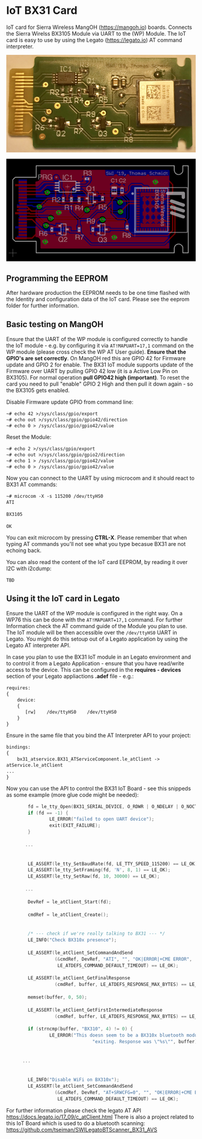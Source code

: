 # IoT BX31 Card

IoT card for Sierra Wireless MangOH (https://mangoh.io) boards.
Connects the Sierra Wirelss  BX3105 Module via UART to the (WP) Module.
The IoT card is easy to use by using the Legato (https://legato.io) AT command interpreter.

![BX31 IoT Card](https://raw.githubusercontent.com/tseiman/IoT_BX31_Card/master/doc/IoT_BX31.jpg)

![BX31 IoT Card](https://raw.githubusercontent.com/tseiman/IoT_BX31_Card/master/doc/IoT_BX31_board.png)


## Programming the EEPROM
After hardware production the EEPROM needs to be one time flashed with the Identity and configuration data of the IoT card.
Please see the eeprom folder for further information. 

## Basic testing on MangOH
Ensure that the UART of the WP module is configured correctly to handle the IoT module - e.g. by configuring it via `AT!MAPUART=17,1` command on the WP module (please cross check the WP AT User guide).
**Ensure that the GPIO's are set correctly**. On MangOH red this are GPIO 42 for Firmware update and GPIO 2 for enable. The BX31 IoT module supports update of the Firmware over UART by pulling GPIO 42 low (it is a Active Low Pin on BX3105). For normal operation **pull GPIO42 high (important)**. To reset the card you need to pull "enable" GPIO 2  High and then pull it down again - so the BX3105 gets enabled.

Disable Firmware update GPIO from command line:
```
~# echo 42 >/sys/class/gpio/export
~# echo out >/sys/class/gpio/gpio42/direction
~# echo 0 > /sys/class/gpio/gpio42/value
```
Reset the Module:
```
~# echo 2 >/sys/class/gpio/export
~# echo out >/sys/class/gpio/gpio2/direction
~# echo 1 > /sys/class/gpio/gpio42/value
~# echo 0 > /sys/class/gpio/gpio42/value
```

Now you can connect to the UART by using microcom and it should react to BX31 AT commands:
```
~# microcom -X -s 115200 /dev/ttyHS0
ATI

BX3105

OK
```
You can exit microcom by pressing **CTRL-X**. Please remember that when typing AT commands you'll not see what you type becasue BX31 are not echoing back. 

You can also read the content of the IoT card EEPROM, by reading it over I2C with i2cdump:

```
TBD
```


## Using it the IoT card in Legato

Ensure the UART of the WP module is configured in the right way. On a WP76 this can be done with the `AT!MAPUART=17,1` command. 
For further Information check the AT command guide of the Module you plan to use. 
The IoT module will be then accessible over the `/dev/ttyHS0` UART in Legato.
You might do this setoup out of a Legato application by using the Legato AT interpreter API.

In case you plan to use the BX31 IoT module in an Legato environment and to control it from a Legato Application - ensure that you have read/write access to the device.
This can be configured in the **requires - devices** section of your Legato appliactions **.adef** file - e.g.:

```
requires:
{
    device:
    {
       [rw]    /dev/ttyHS0    /dev/ttyHS0
    }
}

```

Ensure in the same file that you bind the AT Interpreter API to your project:

```
bindings:
{
    bx31_atservice.BX31_ATServiceComponent.le_atClient -> atService.le_atClient
...    
}
```


Now you can use the API to control the BX31 IoT Board - see this snippeds as some example (more glue code might be needed):


```c
        fd = le_tty_Open(BX31_SERIAL_DEVICE, O_RDWR | O_NDELAY | O_NOCTTY | O_NONBLOCK); // opening the UART2 - which is connected to the IoT Board
        if (fd == -1) {
                LE_ERROR("failed to open UART device");
                exit(EXIT_FAILURE);
        }
        
       ...


        LE_ASSERT(le_tty_SetBaudRate(fd, LE_TTY_SPEED_115200) == LE_OK);        // assuming BX31 is on 115200
        LE_ASSERT(le_tty_SetFraming(fd, 'N', 8, 1) == LE_OK);                   // set UART framing to 8bit, No Parity, 1 Stop bit
        LE_ASSERT(le_tty_SetRaw(fd, 10, 30000) == LE_OK);                       // We need raw UART mode (the canonical echo's
                                                                                // back to peer)
       ...

        DevRef = le_atClient_Start(fd);

        cmdRef = le_atClient_Create();                                          // instantiate an AT interpreter client


        /* --- check if we're really talking to BX31 --- */
        LE_INFO("Check BX310x presence");                                       // We ask for device identification string

        LE_ASSERT(le_atClient_SetCommandAndSend
                  (&cmdRef, DevRef, "ATI", "", "OK|ERROR|+CME ERROR",
                   LE_ATDEFS_COMMAND_DEFAULT_TIMEOUT) == LE_OK);

        LE_ASSERT(le_atClient_GetFinalResponse
                  (cmdRef, buffer, LE_ATDEFS_RESPONSE_MAX_BYTES) == LE_OK);

        memset(buffer, 0, 50);

        LE_ASSERT(le_atClient_GetFirstIntermediateResponse
                  (cmdRef, buffer, LE_ATDEFS_RESPONSE_MAX_BYTES) == LE_OK);

        if (strncmp(buffer, "BX310", 4) != 0) {                                 // and compare it with the expected
                LE_ERROR("This doesn seem to be a BX310x bluetooth module, "
                                "exiting. Response was \"%s\"", buffer);        // if the BT module is not answering we better exit


      ...


        LE_INFO("Disable WiFi on BX310x");                                      // here we use the BX just for BT scanning
        LE_ASSERT(le_atClient_SetCommandAndSend
                  (&cmdRef, DevRef, "AT+SRWCFG=0", "", "OK|ERROR|+CME ERROR",
                   LE_ATDEFS_COMMAND_DEFAULT_TIMEOUT) == LE_OK);


``` 

For further information please check the legato AT API https://docs.legato.io/17_09/c_atClient.html
There is also a project related to this IoT Board which is used to do a bluetooth scanning: 
https://github.com/tseiman/SWILegatoBTScanner_BX31_AVS





